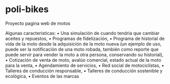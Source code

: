 # poli-bikes
Proyecto pagina web de motos

Algunas caracteristicas:
•	Una simulación de cuando tendría que cambiar aceites y repuestos,
•	Programas de fidelización,
•	Programa de historial de vida de la moto desde la adquisición de la moto nueva (un ejemplo de uso, puede ser la notificación de una moto robada, también como reporte que puede servir para vender la moto a otra persona, conservando su historial),
•	Cotización de venta de moto, avalúo comercial, estado actual de la moto para la venta,
•	Agendamiento de servicios,
•	Red social de motociclistas,
•	Talleres de conducción responsable,
•	Talleres de conducción sostenible y ecológica,
•	Eventos de las marcas

